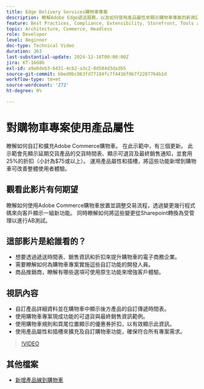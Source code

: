 ```yaml
---
title: Edge Delivery Services購物車專案
description: 瞭解Adobe Edge遞送服務，以及如何使用產品屬性來顯示購物車專案的新資訊。
feature: Best Practices, Compliance, Extensibility, Storefront, Tools and External Services
topic: Architecture, Commerce, Headless
role: Developer
level: Beginner
doc-type: Technical Video
duration: 363
last-substantial-update: 2024-12-16T00:00:00Z
jira: KT-16686
exl-id: a9a6deb3-6431-4cb2-a3c2-0d584d3da3b5
source-git-commit: bbed0bc863fd77184fc7f4416f0b7f2287764b1d
workflow-type: tm+mt
source-wordcount: '272'
ht-degree: 0%

---
```


# 對購物車專案使用產品屬性

瞭解如何自訂和擴充Adobe Commerce購物車。 在此示範中，有三個更新。  此示範會先顯示延期交貨產品的交貨時間表、顯示可退貨及最終銷售通知，並套用25%的折扣（小計為$75或以上）。 運用產品屬性和插槽，將這些功能新增到購物車可改善整體使用者體驗。

## 觀看此影片有何期望

瞭解如何使用Adobe Commerce購物車放置並調整交易流程，透過變更幾行程式碼來向客戶顯示一組新功能。  同時瞭解如何將這些變更從Sharepoint轉換為受管理以進行AB測試。

## 這部影片是給誰看的？

* 想要透過遞送時間表、銷售資訊和折扣來提升購物車的電子商務企業。
* 需要瞭解如何為購物車專案實施這些自訂功能的開發人員。
* 商品推銷商，瞭解有哪些選項可使用原生功能來增強客戶體驗。

## 視訊內容

* 自訂產品詳細資料並在購物車中顯示後方產品的自訂傳遞時間表。
* 使用購物車專案現成功能的可退貨與最終銷售資訊範例。
* 使用購物車規則和頁尾位置顯示的優惠券折扣，以有效顯示此資訊。
* 使用產品屬性和插槽來擴充及自訂購物車功能，確保符合所有專案需求。

>[!VIDEO](https://video.tv.adobe.com/v/3441114?learn=on)


## 其他檔案

* [新增產品線到購物車](https://experienceleague.adobe.com/developer/commerce/storefront/dropins/cart/tutorials/add-product-lines-to-cart-summary/)